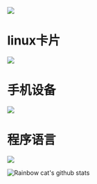 ![](https://visitor-badge.glitch.me/badge?page_id=mountainguan)
# linux卡片
[![](https://img.shields.io/badge/OS-Debian-a81d33?style=flat-square&logo=debian&logoColor=a81d33)](https://www.debian.org/)

# 手机设备
[![](https://img.shields.io/badge/Galaxy-S20FE-1428a0?style=flat-square)](https://www.samsung.com/)

# 程序语言
[![](https://img.shields.io/badge/PHP-007396?style=flat-square&logo=php&logoColor=ffffff)](https://php.net/)

<!--
**mountainguan/mountainguan** is a ✨ _special_ ✨ repository because its `README.md` (this file) appears on your GitHub profile.

Here are some ideas to get you started:

- 🔭 I’m currently working on ...
- 🌱 I’m currently learning ...
- 👯 I’m looking to collaborate on ...
- 🤔 I’m looking for help with ...
- 💬 Ask me about ...
- 📫 How to reach me: ...
- 😄 Pronouns: ...
- ⚡ Fun fact: ...
-->
![Rainbow cat's github stats](https://github-readme-stats.vercel.app/api?username=mountainguan&show_icons=true)
